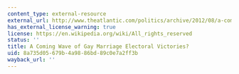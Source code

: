 ```yaml
---
content_type: external-resource
external_url: http://www.theatlantic.com/politics/archive/2012/08/a-coming-wave-of-gay-marriage-electoral-victories/260787/
has_external_license_warning: true
license: https://en.wikipedia.org/wiki/All_rights_reserved
status: ''
title: A Coming Wave of Gay Marriage Electoral Victories?
uid: 8a735d05-679b-4a98-86bd-89c0e7a2ff3b
wayback_url: ''
---
```


